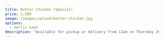 ```yaml
---
title: Butter Chicken (Special)
price: 2,500
image: /images/upload/butter-chicken.jpg
options:
  - Garlic naan
description: "Available for pickup or delivery from 11am on Thursday 26th August, 2021. "
---
```

